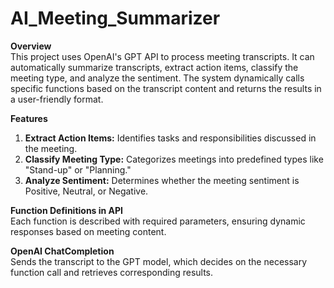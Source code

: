# AI_Meeting_Summarizer

**Overview**<br />
This project uses OpenAI's GPT API to process meeting transcripts. It can automatically summarize transcripts, extract action items, classify the meeting type, and analyze the sentiment. The system dynamically calls specific functions based on the transcript content and returns the results in a user-friendly format.

**Features**<br />
1. **Extract Action Items:** Identifies tasks and responsibilities discussed in the meeting. <br />
2. **Classify Meeting Type:** Categorizes meetings into predefined types like "Stand-up" or "Planning."<br />
3. **Analyze Sentiment:** Determines whether the meeting sentiment is Positive, Neutral, or Negative.<br />

**Function Definitions in API**<br />
Each function is described with required parameters, ensuring dynamic responses based on meeting content.

**OpenAI ChatCompletion**<br />
Sends the transcript to the GPT model, which decides on the necessary function call and retrieves corresponding results.
